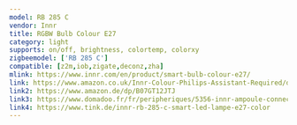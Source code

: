 ```yaml
---
model: RB 285 C
vendor: Innr
title: RGBW Bulb Colour E27
category: light
supports: on/off, brightness, colortemp, colorxy
zigbeemodel: ['RB 285 C']
compatible: [z2m,iob,zigate,deconz,zha]
mlink: https://www.innr.com/en/product/smart-bulb-colour-e27/
link: https://www.amazon.co.uk/Innr-Colour-Philips-Assistant-Required/dp/B07GT1LWDH
link2: https://www.amazon.de/dp/B07GT12JTJ
link3: https://www.domadoo.fr/fr/peripheriques/5356-innr-ampoule-connectee-type-e27-zigbee-30-pack-de-2-ampoules-multicolor-rgbw-blanc-reglable-2200k-a-6500k-8718781552213.html
link4: https://www.tink.de/innr-rb-285-c-smart-led-lampe-e27-color
---
```

